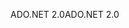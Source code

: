<span data-ttu-id="1cd9e-101">ADO.NET 2.0</span><span class="sxs-lookup"><span data-stu-id="1cd9e-101">ADO.NET 2.0</span></span>